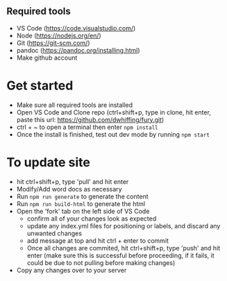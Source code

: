 ## Required tools

- VS Code (https://code.visualstudio.com/)
- Node (https://nodejs.org/en/)
- Git (https://git-scm.com/)
- pandoc (https://pandoc.org/installing.html)
- Make github account

# Get started

- Make sure all required tools are installed
- Open VS Code and Clone repo (ctrl+shift+p, type in clone, hit enter, paste this url: https://github.com/dwhiffing/fury.git)
- ctrl + ~ to open a terminal then enter `npm install`
- Once the install is finished, test out dev mode by running `npm start`

# To update site

- hit ctrl+shift+p, type 'pull' and hit enter
- Modify/Add word docs as necessary
- Run `npm run generate` to generate the content
- Run `npm run build-html` to generate the html
- Open the 'fork' tab on the left side of VS Code
  - confirm all of your changes look as expected
  - update any index.yml files for positioning or labels, and discard any unwanted changes
  - add message at top and hit ctrl + enter to commit
  - Once all changes are commited, hit ctrl+shift+p, type 'push' and hit enter (make sure this is successful before proceeding, if it fails, it could be due to not pulling before making changes)
- Copy any changes over to your server
